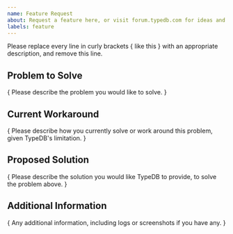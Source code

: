 ```yaml
---
name: Feature Request
about: Request a feature here, or visit forum.typedb.com for ideas and questions
labels: feature
---
```


Please replace every line in curly brackets { like this } with an appropriate description, and remove this line.

## Problem to Solve

{ Please describe the problem you would like to solve. }

## Current Workaround

{ Please describe how you currently solve or work around this problem, given TypeDB's limitation. }

## Proposed Solution

{ Please describe the solution you would like TypeDB to provide, to solve the problem above. }

## Additional Information

{ Any additional information, including logs or screenshots if you have any. }
